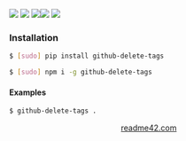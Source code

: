 <!--
https://readme42.com
-->



[![](https://img.shields.io/badge/OS-Unix-blue.svg?longCache=True)]()
[![](https://img.shields.io/pypi/v/github-delete-tags.svg?maxAge=3600)](https://pypi.org/project/github-delete-tags/)
[![](https://img.shields.io/npm/v/github-delete-tags.svg?maxAge=3600)](https://www.npmjs.com/package/github-delete-tags)[![](https://img.shields.io/badge/License-Unlicense-blue.svg?longCache=True)](https://unlicense.org/)
[![](https://github.com/andrewp-as-is/github-delete-tags/workflows/tests42/badge.svg)](https://github.com/andrewp-as-is/github-delete-tags/actions)

### Installation
```bash
$ [sudo] pip install github-delete-tags
```

```bash
$ [sudo] npm i -g github-delete-tags
```

#### Examples
```bash
$ github-delete-tags .
```

<p align="center">
    <a href="https://readme42.com/">readme42.com</a>
</p>